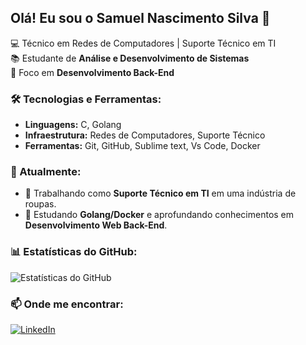 ## Olá! Eu sou o Samuel Nascimento Silva 👋

💻 Técnico em Redes de Computadores | Suporte Técnico em TI  
📚 Estudante de **Análise e Desenvolvimento de Sistemas**  
🚀 Foco em **Desenvolvimento Back-End**  

### 🛠️ Tecnologias e Ferramentas:
- **Linguagens:** C, Golang    
- **Infraestrutura:** Redes de Computadores, Suporte Técnico
- **Ferramentas:** Git, GitHub, Sublime text, Vs Code, Docker

### 🔎 Atualmente:
- 📌 Trabalhando como **Suporte Técnico em TI** em uma indústria de roupas.  
- 🎯 Estudando **Golang/Docker** e aprofundando conhecimentos em **Desenvolvimento Web Back-End**.  

### 📊 Estatísticas do GitHub:
![Estatísticas do GitHub](https://github-readme-stats.vercel.app/api?username=DevSam&show_icons=true&theme=dracula)  

### 📫 Onde me encontrar:
[![LinkedIn](https://img.shields.io/badge/LinkedIn-Samuel%20Nascimento-blue?logo=linkedin)](https://www.linkedin.com/in/samuel-nascimento-05b94a263)
